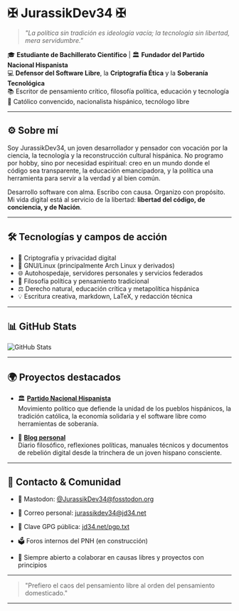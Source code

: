 # ✠ JurassikDev34 ✠

> *"La política sin tradición es ideología vacía; la tecnología sin libertad, mera servidumbre."*

🎓 **Estudiante de Bachillerato Científico** | 🏛️ **Fundador del Partido Nacional Hispanista**  
💻 **Defensor del Software Libre**, la **Criptografía Ética** y la **Soberanía Tecnológica**  
📚 Escritor de pensamiento crítico, filosofía política, educación y tecnología  
📖 Católico convencido, nacionalista hispánico, tecnólogo libre

---

## ⚙️ Sobre mí

Soy JurassikDev34, un joven desarrollador y pensador con vocación por la ciencia, la tecnología y la reconstrucción cultural hispánica. No programo por hobby, sino por necesidad espiritual: creo en un mundo donde el código sea transparente, la educación emancipadora, y la política una herramienta para servir a la verdad y al bien común.

Desarrollo software con alma. Escribo con causa. Organizo con propósito.  
Mi vida digital está al servicio de la libertad: **libertad del código, de conciencia, y de Nación**.

---

## 🛠️ Tecnologías y campos de acción

- 🔐 Criptografía y privacidad digital
- 🐧 GNU/Linux (principalmente Arch Linux y derivados)
- 🌐 Autohospedaje, servidores personales y servicios federados
- 🧠 Filosofía política y pensamiento tradicional
- ⚖️ Derecho natural, educación crítica y metapolítica hispánica
- 💡 Escritura creativa, markdown, LaTeX, y redacción técnica

---

## 📊 GitHub Stats

![GitHub Stats](https://github-readme-stats.vercel.app/api?username=JurassikDev34&show_icons=true&theme=radical)

---

## 🌍 Proyectos destacados

- 🏛️ [**Partido Nacional Hispanista**](https://pnh.09072007.xyz)  
  Movimiento político que defiende la unidad de los pueblos hispánicos, la tradición católica, la economía solidaria y el software libre como herramientas de soberanía.

- 📜 [**Blog personal**](https://jd34.net)  
  Diario filosófico, reflexiones políticas, manuales técnicos y documentos de rebelión digital desde la trinchera de un joven hispano consciente.

---


## 📡 Contacto & Comunidad

- 🐘 Mastodon: [@JurassikDev34@fosstodon.org](https://fosstodon.org/@JurassikDev34)
- 📧 Correo personal: [jurassikdev34@jd34.net](mailto:jurassikdev34@jd34.net)
- 🔐 Clave GPG pública: [jd34.net/pgp.txt](https://jd34.net/pgp.txt)


- 🗳️ Foros internos del PNH (en construcción)
- 📎 Siempre abierto a colaborar en causas libres y proyectos con principios

---

> "Prefiero el caos del pensamiento libre al orden del pensamiento domesticado."

---

